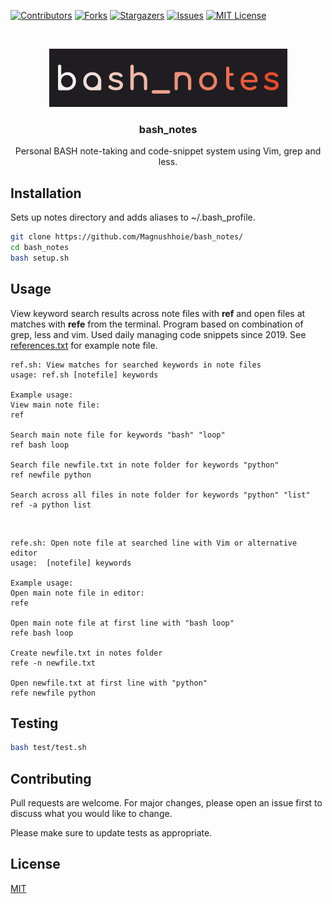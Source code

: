 <!-- PROJECT SHIELDS -->
[![Contributors][contributors-shield]][contributors-url]
[![Forks][forks-shield]][forks-url]
[![Stargazers][stars-shield]][stars-url]
[![Issues][issues-shield]][issues-url]
[![MIT License][license-shield]][license-url]

<!-- PROJECT LOGO -->
<br />
<p align="center">
  <a href="https://github.com/Magnushhoie/bash_notes">
    <img src="img/bash_notes.png" alt="Logo">
  </a>

  <h3 align="center">bash_notes</h3>

  <p align="center">
    Personal BASH note-taking and code-snippet system using Vim, grep and less. 
    <br />
  </p>
</p>

## Installation

Sets up notes directory and adds aliases to ~/.bash_profile.

```bash
git clone https://github.com/Magnushhoie/bash_notes/
cd bash_notes
bash setup.sh
```

## Usage
View keyword search results across note files with __ref__ and open files at matches with __refe__ from the terminal.
Program based on combination of grep, less and vim. Used daily managing code snippets since 2019.
See [references.txt](references.txt) for example note file.

```text
ref.sh: View matches for searched keywords in note files
usage: ref.sh [notefile] keywords

Example usage:
View main note file:
ref 

Search main note file for keywords "bash" "loop"
ref bash loop

Search file newfile.txt in note folder for keywords "python"
ref newfile python

Search across all files in note folder for keywords "python" "list"
ref -a python list
```

<br>

```text
refe.sh: Open note file at searched line with Vim or alternative editor
usage:  [notefile] keywords

Example usage:
Open main note file in editor:
refe

Open main note file at first line with "bash loop"
refe bash loop

Create newfile.txt in notes folder
refe -n newfile.txt

Open newfile.txt at first line with "python"
refe newfile python
```

## Testing

```bash
bash test/test.sh
```

## Contributing
Pull requests are welcome. For major changes, please open an issue first to discuss what you would like to change.

Please make sure to update tests as appropriate.

## License
[MIT](https://choosealicense.com/licenses/mit/)



<!-- MARKDOWN LINKS & IMAGES -->
<!-- https://www.markdownguide.org/basic-syntax/#reference-style-links -->
[contributors-shield]: https://img.shields.io/github/contributors/Magnushhoie/bash_notes.svg?style=for-the-badge
[contributors-url]: https://github.com/Magnushhoie/bash_notes/graphs/contributors
[forks-shield]: https://img.shields.io/github/forks/Magnushhoie/bash_notes.svg?style=for-the-badge
[forks-url]: https://github.com/Magnushhoie/bash_notes/network/members
[stars-shield]: https://img.shields.io/github/stars/Magnushhoie/bash_notes.svg?style=for-the-badge
[stars-url]: https://github.com/Magnushhoie/bash_notes/stargazers
[issues-shield]: https://img.shields.io/github/issues/Magnushhoie/bash_notes.svg?style=for-the-badge
[issues-url]: https://github.com/Magnushhoie/bash_notes/issues
[license-shield]: https://img.shields.io/github/license/othneildrew/Best-README-Template.svg?style=for-the-badge
[license-url]: https://github.com/Magnushhoie/bash_notes/blob/master/LICENSE.txt
